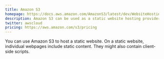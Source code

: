 ```yaml
---
title: Amazon S3
homepage: https://docs.aws.amazon.com/AmazonS3/latest/dev/WebsiteHosting.html
description: Amazon S3 can be used as a static website hosting provider.
twitter: awscloud
pricing: https://aws.amazon.com/s3/pricing
---
```


You can use Amazon S3 to host a static website. On a static website, individual webpages include static content. They might also contain client-side scripts.